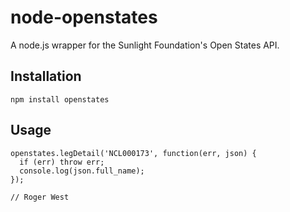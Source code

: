 # node-openstates
A node.js wrapper for the Sunlight Foundation's Open States API.
## Installation

`npm install openstates`

## Usage
```
openstates.legDetail('NCL000173', function(err, json) {
  if (err) throw err;
  console.log(json.full_name);
});

// Roger West
```